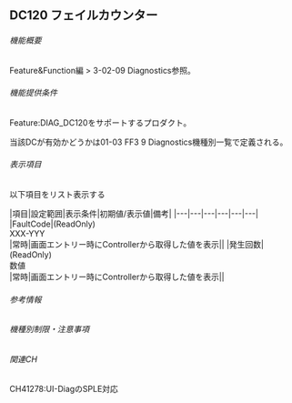 ## DC120 フェイルカウンター

###### 機能概要

Feature&Function編 > 3-02-09 Diagnostics参照。

###### 機能提供条件

Feature:DIAG\_DC120をサポートするプロダクト。

当該DCが有効かどうかは01-03 FF3 9 Diagnostics機種別一覧で定義される。

###### 表示項目

以下項目をリスト表示する

|項目|設定範囲|表示条件|初期値/表示値|備考|
|---|---|---|---|---|---|
|FaultCode|(ReadOnly)<br/>XXX-YYY<br/>|常時|画面エントリー時にControllerから取得した値を表示||
|発生回数|(ReadOnly)<br/>数値<br/>|常時|画面エントリー時にControllerから取得した値を表示||


###### 参考情報

###### 機種別制限・注意事項

###### 関連CH

CH41278:UI-DiagのSPLE対応